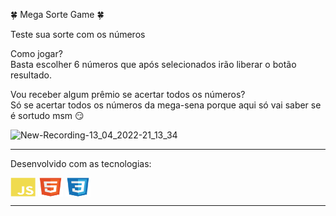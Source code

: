 🍀 Mega Sorte Game 🍀

Teste sua sorte com os números

Como jogar? <br>
Basta escolher 6 números que após selecionados irão liberar o botão resultado.

Vou receber algum prêmio se acertar todos os números?<br>
Só se acertar todos os números da mega-sena porque aqui só vai saber se é sortudo msm 😏

![New-Recording-13_04_2022-21_13_34](https://user-images.githubusercontent.com/40448360/163289958-35931022-328a-47a0-a62a-8ff968aa48ee.gif)

<hr>

 Desenvolvido com as tecnologias:

  <img align="center" alt="Pamela-Js" height="30" width="40" src="https://raw.githubusercontent.com/devicons/devicon/master/icons/javascript/javascript-plain.svg"> <img align="center" alt="Pamela-HTML" height="30" width="40" src="https://raw.githubusercontent.com/devicons/devicon/master/icons/html5/html5-original.svg"> <img align="center" alt="Pamela-CSS" height="30" width="40" src="https://raw.githubusercontent.com/devicons/devicon/master/icons/css3/css3-original.svg">
  
  <hr>
